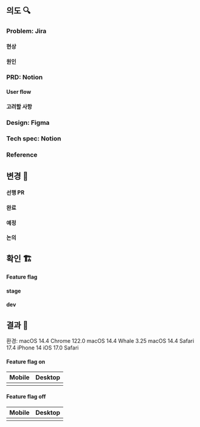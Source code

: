 ## 의도 🔍

### Problem: Jira

#### 현상

#### 원인

### PRD: Notion

#### User flow

#### 고려할 사항

### Design: Figma

### Tech spec: Notion

### Reference

## 변경 📝

#### 선행 PR

#### 완료

#### 예정

#### 논의

## 확인 🏗️

#### Feature flag

#### stage

#### dev

## 결과 📸

환경: macOS 14.4 Chrome 122.0
macOS 14.4 Whale 3.25
macOS 14.4 Safari 17.4
iPhone 14 iOS 17.0 Safari

#### Feature flag on

| Mobile | Desktop |
| :----: | :-----: |
|        |         |

#### Feature flag off

| Mobile | Desktop |
| :----: | :-----: |
|        |         |
